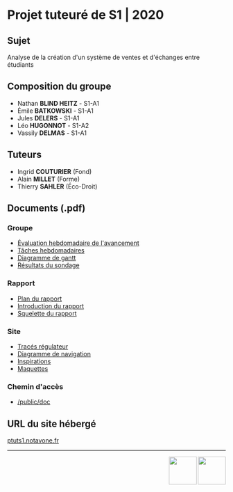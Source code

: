# Projet tuteuré de S1 | 2020

## Sujet

Analyse de la création d'un système de ventes et d'échanges entre étudiants

## Composition du groupe

*  Nathan **BLIND HEITZ** - S1-A1
*  Émile **BATKOWSKI** - S1-A1
*  Jules **DELERS** - S1-A1
*  Léo **HUGONNOT** - S1-A2
*  Vassily **DELMAS** - S1-A1

## Tuteurs

*  Ingrid **COUTURIER** (Fond)
*  Alain **MILLET** (Forme)
*  Thierry **SAHLER** (Éco-Droit)

## Documents (.pdf)

### Groupe

*  [Évaluation hebdomadaire de l'avancement](/public/doc/Évaluation_avancements_du_projet.pdf)
*  [Tâches hebdomadaires](/public/doc/Taches_effectuees_et_investissement_Fiche_chef_projet.pdf)
*  [Diagramme de gantt](/public/doc/Diagramme%20de%20GANTT.pdf)
*  [Résultats du sondage](/public/doc/Personnes%20concernées%20par%20le%20sondage.pdf)

### Rapport

*  [Plan du rapport](/public/doc/Plan%20détaillé%20du%20rapport.pdf)
*  [Introduction du rapport](/public/doc/Introduction%20du%20rapport.pdf)
*  [Squelette du rapport](/public/doc/Squelette%20du%20rapport.pdf)

### Site

*  [Tracés régulateur](/public/doc/Zoning%20-%20Site%20de%20présentation.pdf)
*  [Diagramme de navigation](/public/doc/Diagramme%20de%20navigation.pdf)
*  [Inspirations](/public/doc/Inspirations%20-%20Site%20de%20présentation.pdf)
*  [Maquettes](/public/doc/Maquettes%20site%20de%20présnetation.pdf)

### Chemin d'accès

*  [/public/doc](https://github.com/Notavone/PTUTS1/tree/master/public/doc)

## URL du site hébergé
[ptuts1.notavone.fr](https://ptuts1.notavone.fr/)

---

<img align="right" src="public/images/logo_IUT-INFO.png" width="64" alt="">
<img align="right" src="public/images/logo_IUT-BM.png" width="64" alt="">